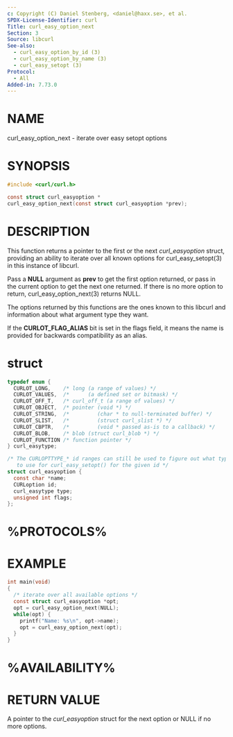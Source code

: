 ```yaml
---
c: Copyright (C) Daniel Stenberg, <daniel@haxx.se>, et al.
SPDX-License-Identifier: curl
Title: curl_easy_option_next
Section: 3
Source: libcurl
See-also:
  - curl_easy_option_by_id (3)
  - curl_easy_option_by_name (3)
  - curl_easy_setopt (3)
Protocol:
  - All
Added-in: 7.73.0
---
```


# NAME

curl_easy_option_next - iterate over easy setopt options

# SYNOPSIS

~~~c
#include <curl/curl.h>

const struct curl_easyoption *
curl_easy_option_next(const struct curl_easyoption *prev);
~~~

# DESCRIPTION

This function returns a pointer to the first or the next *curl_easyoption*
struct, providing an ability to iterate over all known options for
curl_easy_setopt(3) in this instance of libcurl.

Pass a **NULL** argument as **prev** to get the first option returned, or
pass in the current option to get the next one returned. If there is no more
option to return, curl_easy_option_next(3) returns NULL.

The options returned by this functions are the ones known to this libcurl and
information about what argument type they want.

If the **CURLOT_FLAG_ALIAS** bit is set in the flags field, it means the
name is provided for backwards compatibility as an alias.

# struct

~~~c
typedef enum {
  CURLOT_LONG,    /* long (a range of values) */
  CURLOT_VALUES,  /*      (a defined set or bitmask) */
  CURLOT_OFF_T,   /* curl_off_t (a range of values) */
  CURLOT_OBJECT,  /* pointer (void *) */
  CURLOT_STRING,  /*         (char * to null-terminated buffer) */
  CURLOT_SLIST,   /*         (struct curl_slist *) */
  CURLOT_CBPTR,   /*         (void * passed as-is to a callback) */
  CURLOT_BLOB,    /* blob (struct curl_blob *) */
  CURLOT_FUNCTION /* function pointer */
} curl_easytype;

/* The CURLOPTTYPE_* id ranges can still be used to figure out what type/size
   to use for curl_easy_setopt() for the given id */
struct curl_easyoption {
  const char *name;
  CURLoption id;
  curl_easytype type;
  unsigned int flags;
};
~~~

# %PROTOCOLS%

# EXAMPLE

~~~c
int main(void)
{
  /* iterate over all available options */
  const struct curl_easyoption *opt;
  opt = curl_easy_option_next(NULL);
  while(opt) {
    printf("Name: %s\n", opt->name);
    opt = curl_easy_option_next(opt);
  }
}
~~~

# %AVAILABILITY%

# RETURN VALUE

A pointer to the *curl_easyoption* struct for the next option or NULL if
no more options.

